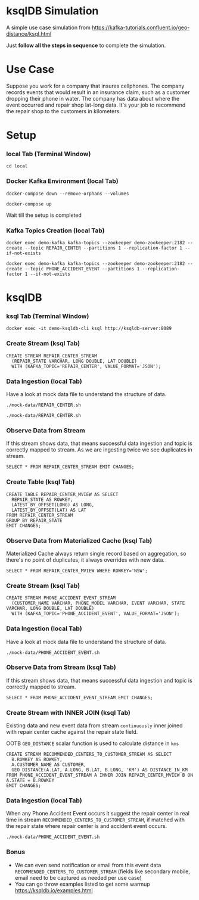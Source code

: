 # ksqlDB Simulation
A simple use case simulation from https://kafka-tutorials.confluent.io/geo-distance/ksql.html

Just **follow all the steps in sequence** to complete the simulation.

# Use Case
Suppose you work for a company that insures cellphones. The company records events that would result in an insurance claim, such as a customer dropping their phone in water. The company has data about where the event occurred and repair shop lat-long data. It's your job to recommend the repair shop to the customers in kilometers.

# Setup
### local Tab (Terminal Window)
```
cd local
```

### Docker Kafka Environment (local Tab)
```
docker-compose down --remove-orphans --volumes

docker-compose up
```
Wait till the setup is completed

### Kafka Topics Creation (local Tab)
```
docker exec demo-kafka kafka-topics --zookeeper demo-zookeeper:2182 --create --topic REPAIR_CENTER --partitions 1 --replication-factor 1 --if-not-exists

docker exec demo-kafka kafka-topics --zookeeper demo-zookeeper:2182 --create --topic PHONE_ACCIDENT_EVENT --partitions 1 --replication-factor 1 --if-not-exists
```

# ksqlDB
### ksql Tab (Terminal Window)
```
docker exec -it demo-ksqldb-cli ksql http://ksqldb-server:8089
```

### Create Stream (ksql Tab)
```
CREATE STREAM REPAIR_CENTER_STREAM
  (REPAIR_STATE VARCHAR, LONG DOUBLE, LAT DOUBLE)
  WITH (KAFKA_TOPIC='REPAIR_CENTER', VALUE_FORMAT='JSON');
```

### Data Ingestion (local Tab)
Have a look at mock data file to understand the structure of data.
```
./mock-data/REPAIR_CENTER.sh

./mock-data/REPAIR_CENTER.sh
```

### Observe Data from Stream
If this stream shows data, that means successful data ingestion and topic is correctly mapped to stream. As we are ingesting twice we see duplicates in stream.
```
SELECT * FROM REPAIR_CENTER_STREAM EMIT CHANGES;
```

### Create Table (ksql Tab)
```
CREATE TABLE REPAIR_CENTER_MVIEW AS SELECT
  REPAIR_STATE AS ROWKEY,
  LATEST_BY_OFFSET(LONG) AS LONG,
  LATEST_BY_OFFSET(LAT) AS LAT
FROM REPAIR_CENTER_STREAM
GROUP BY REPAIR_STATE
EMIT CHANGES;
```

### Observe Data from Materialized Cache (ksql Tab)
Materialized Cache always return single record based on aggregation, so there's no point of duplicates, it always overrides with new data.
```
SELECT * FROM REPAIR_CENTER_MVIEW WHERE ROWKEY='NSW';
```

### Create Stream (ksql Tab)
```
CREATE STREAM PHONE_ACCIDENT_EVENT_STREAM
  (CUSTOMER_NAME VARCHAR, PHONE_MODEL VARCHAR, EVENT VARCHAR, STATE VARCHAR, LONG DOUBLE, LAT DOUBLE)
  WITH (KAFKA_TOPIC='PHONE_ACCIDENT_EVENT', VALUE_FORMAT='JSON');
```

### Data Ingestion (local Tab)
Have a look at mock data file to understand the structure of data.
```
./mock-data/PHONE_ACCIDENT_EVENT.sh
```

### Observe Data from Stream (ksql Tab)
If this stream shows data, that means successful data ingestion and topic is correctly mapped to stream.
```
SELECT * FROM PHONE_ACCIDENT_EVENT_STREAM EMIT CHANGES;
```

### Create Stream with INNER JOIN (ksql Tab)
Existing data and new event data from stream `continuously` inner joined with repair center cache against the repair state field.

OOTB `GEO_DISTANCE` scalar function is used to calculate distance in `kms`
```
CREATE STREAM RECOMMENDED_CENTERS_TO_CUSTOMER_STREAM AS SELECT
  B.ROWKEY AS ROWKEY,
  A.CUSTOMER_NAME AS CUSTOMER,
  GEO_DISTANCE(A.LAT, A.LONG, B.LAT, B.LONG, 'KM') AS DISTANCE_IN_KM
FROM PHONE_ACCIDENT_EVENT_STREAM A INNER JOIN REPAIR_CENTER_MVIEW B ON A.STATE = B.ROWKEY
EMIT CHANGES;
```

### Data Ingestion (local Tab)
When any Phone Accident Event occurs it suggest the repair center in real time in stream `RECOMMENDED_CENTERS_TO_CUSTOMER_STREAM`, if matched with the repair state where repair center is and accident event occurs.
```
./mock-data/PHONE_ACCIDENT_EVENT.sh
```

### Bonus
- We can even send notification or email from this event data `RECOMMENDED_CENTERS_TO_CUSTOMER_STREAM` (fields like secondary mobile, email need to be captured as needed per use case)
- You can go throw examples listed to get some warmup https://ksqldb.io/examples.html
